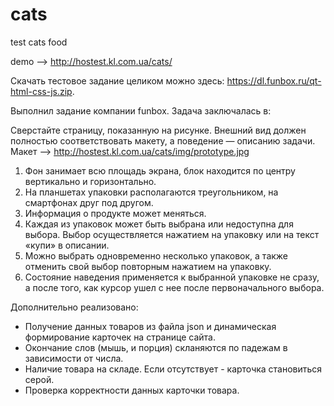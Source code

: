 # cats

test cats food

demo --> http://hostest.kl.com.ua/cats/

Скачать тестовое задание целиком можно
здесь: https://dl.funbox.ru/qt-html-css-js.zip.

Выполнил задание компании funbox. Задача заключалась в:

Сверстайте страницу, показанную на рисунке. Внешний вид должен полностью соответствовать макету, а поведение — описанию задачи. Макет --> http://hostest.kl.com.ua/cats/img/prototype.jpg

1. Фон занимает всю площадь экрана, блок находится по центру вертикально и горизонтально.
2. На планшетах упаковки располагаются треугольником, на смартфонах друг под другом.
3. Информация о продукте может меняться.
4. Каждая из упаковок может быть выбрана или недоступна для выбора. Выбор осуществляется нажатием на упаковку или на текст «купи» в описании.
5. Можно выбрать одновременно несколько упаковок, а также отменить свой выбор повторным нажатием на упаковку.
6. Состояние наведения применяется к выбранной упаковке не сразу, а после того, как курсор ушел с нее после первоначального выбора.

Дополнительно реализовано:
- Получение данных товаров из файла json и динамическая формирование карточек на странице сайта.
- Окончание слов (мышь, и порция) скланяются по падежам в зависимости от числа.
- Наличие товара на складе. Если отсутствует - карточка становиться серой.
- Проверка корректности данных карточки товара.

